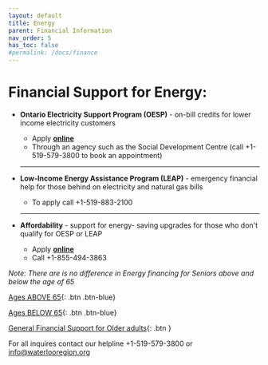 ```yaml
---
layout: default
title: Energy
parent: Financial Information
nav_order: 5
has_toc: false
#permalink: /docs/finance
---
```


#  Financial Support for Energy:

- **Ontario Electricity Support Program (OESP)** - on-bill credits for lower income electricity customers
  * Apply [**online**](https://ontarioelectricitysupport.ca)
  * Through an agency such as the Social Development Centre (call +1-519-579-3800 to book an appointment)
  
  ___
- **Low-Income Energy Assistance Program (LEAP)** - emergency financial help for those behind on electricity and natural gas bills
  * To apply call +1-519-883-2100
  
  ___
- **Affordability** -  support for energy- saving upgrades for those who don't qualify for OESP or LEAP
  * Apply [**online**](https://www.oeb.ca/rates-and-your-bill/help-low-income-consumers)
  * Call +1-855-494-3863

*Note:* _There are is no difference in Energy financing for Seniors above and below the age of 65_

[Ages ABOVE 65](./Above65.md){: .btn .btn-blue}

[Ages BELOW 65](./Below65.md){: .btn .btn-blue}

[General Financial Support for Older adults](./financialhelp.md){: .btn }

For all inquires contact our helpline +1-519-579-3800 or [info@waterlooregion.org](mailto:info@waterlooregion.org)
